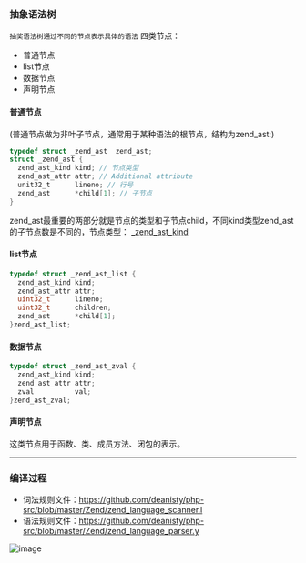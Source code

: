 ### 抽象语法树

`抽奖语法树通过不同的节点表示具体的语法`
四类节点：

* 普通节点
* list节点
* 数据节点
* 声明节点

####  普通节点
(普通节点做为非叶子节点，通常用于某种语法的根节点，结构为zend_ast:)
```c
typedef struct _zend_ast  zend_ast;
struct _zend_ast {
  zend_ast_kind kind; // 节点类型
  zend_ast_attr attr; // Additional attribute
  unit32_t      lineno; // 行号
  zend_ast      *child[1]; // 子节点
}
```
zend_ast最重要的两部分就是节点的类型和子节点child，不同kind类型zend_ast的子节点数是不同的，节点类型：
[_zend_ast_kind](https://github.com/php/php-src/blob/a394e1554c233c8ff6d6ab5d33ab79457b59522a/Zend/zend_ast.h#L36)

####  list节点
```c
typedef struct _zend_ast_list {
  zend_ast_kind kind;
  zend_ast_attr attr;
  uint32_t      lineno;
  uint32_t      children;
  zend_ast      *child[1];
}zend_ast_list;
```

####  数据节点
```c
typedef struct _zend_ast_zval {
  zend_ast_kind kind;
  zend_ast_attr attr;
  zval          val;
}zend_ast_zval;
```

####  声明节点
这类节点用于函数、类、成员方法、闭包的表示。

------------------------------------------------------------
### 编译过程
  * 词法规则文件：https://github.com/deanisty/php-src/blob/master/Zend/zend_language_scanner.l
  * 语法规则文件：https://github.com/deanisty/php-src/blob/master/Zend/zend_language_parser.y
  
  ![image](https://github.com/born4love/PHP7-internal-dissect/blob/master/compile-execution/compile/PHP-compile.png)
